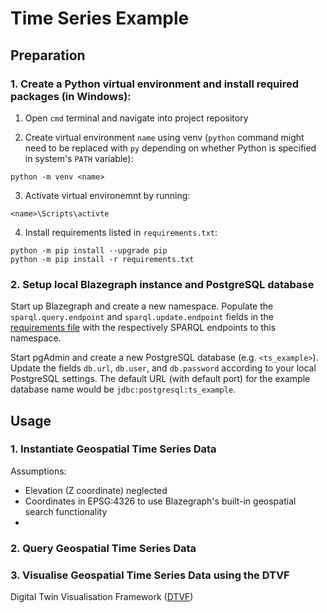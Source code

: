 # Time Series Example

## Preparation
### 1. Create a Python virtual environment and install required packages (in Windows):

1) Open `cmd` terminal and navigate into project repository

2) Create virtual environment `name` using venv (`python` command might need to be replaced with `py` depending on whether Python is specified in system's `PATH` variable):
```
python -m venv <name>
```

3) Activate virtual environemnt by running:
```
<name>\Scripts\activte
```

4) Install requirements listed in `requirements.txt`:
```
python -m pip install --upgrade pip
python -m pip install -r requirements.txt
```

### 2. Setup local Blazegraph instance and PostgreSQL database 

Start up Blazegraph and create a new namespace. Populate the `sparql.query.endpoint` and `sparql.update.endpoint` fields in the [requirements file] with the respectively SPARQL endpoints to this namespace.

Start pgAdmin and create a new PostgreSQL database (e.g. `<ts_example>`). Update the fields `db.url`, `db.user`, and `db.password` according to your local PostgreSQL settings. The default URL (with default port) for the example database name would be `jdbc:postgresql:ts_example`. 

## Usage

### 1. Instantiate Geospatial Time Series Data

Assumptions:
- Elevation (Z coordinate) neglected
- Coordinates in EPSG:4326 to use Blazegraph's built-in geospatial search functionality
- 


### 2. Query Geospatial Time Series Data


### 3. Visualise Geospatial Time Series Data using the DTVF

Digital Twin Visualisation Framework ([DTVF])






[DTVF]: https://github.com/cambridge-cares/TheWorldAvatar/wiki/Digital-Twin-Visualisations
[TimeSeriesClient]: https://github.com/cambridge-cares/TheWorldAvatar/tree/develop/JPS_BASE_LIB/src/main/java/uk/ac/cam/cares/jps/base/timeseries
[requirements file]: resources/ts_example.properties